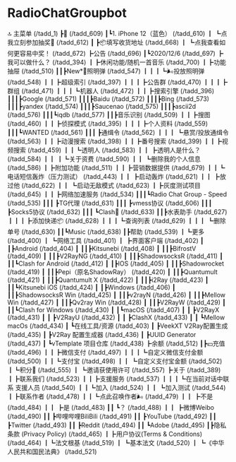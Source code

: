 # RadioChatGroupbot

🔝 主菜单 (/tadd_1)
┣🎁 (/tadd_609)
┃┗1. iPhone 12（蓝色） (/tadd_610)
┃   ┗点我立刻参加抽奖👏 (/tadd_612)
┃      ┣📦填写收货地址 (/tadd_668)
┃      ┗点我查看如何更容易中奖！ (/tadd_672)
┣公告 (/tadd_696)
┃┗2020/12/6 (/tadd_697)
┣我可以做什么？ (/tadd_394)
┃┣休闲功能/随机一首音乐 (/tadd_700)
┃┣功能抽屉 (/tadd_510)
┃┃┣New*🌼照明弹 (/tadd_547)
┃┃┃┗🌬投放照明弹 (/tadd_548)
┃┃┣超级索引 (/tadd_397)
┃┃┃┣公告群 (/tadd_470)
┃┃┃┣群组 (/tadd_471)
┃┃┃┗机器人 (/tadd_472)
┃┃┣搜索引擎 (/tadd_396)
┃┃┃┣Google (/tadd_571)
┃┃┃┣Baidu (/tadd_572)
┃┃┃┣Bing (/tadd_573)
┃┃┃┣yandex (/tadd_574)
┃┃┃┣Saucenao (/tadd_575)
┃┃┃┣ascii2d (/tadd_576)
┃┃┃┗iqdb (/tadd_577)
┃┃┣音乐识别 (/tadd_509)
┃┃┣搜图 (/tadd_460)
┃┃┣侦探模式 (/tadd_395)
┃┃┃┣个人资料 (/tadd_559)
┃┃┃┗WANTED (/tadd_561)
┃┃┃   ┣通缉令 (/tadd_562)
┃┃┃   ┗悬赏/投放通缉令 (/tadd_563)
┃┃┣动漫搜索 (/tadd_398)
┃┃┣番号搜索 (/tadd_399)
┃┃┣视频搜索 (/tadd_459)
┃┃┗透明人 (/tadd_583)
┃┃   ┣透明人是什么？ (/tadd_584)
┃┃   ┃┗关于资费 (/tadd_590)
┃┃   ┗删除我的个人信息 (/tadd_586)
┃┣附加功能 (/tadd_511)
┃┃┣营销数据提供 (/tadd_679)
┃┃┗电话短信轰炸（压力测试） (/tadd_443)
┃┃   ┣启动轰炸 (/tadd_621)
┃┃   ┣放过他 (/tadd_622)
┃┃   ┗启动无敌模式 (/tadd_623)
┃┣灰度测试项目 (/tadd_645)
┃┃┣网络加速服务 (/tadd_534)
┃┃┃┗Radio Chat Group - Speed (/tadd_535)
┃┃┃   ┣TG代理 (/tadd_631)
┃┃┃   ┣vmess协议 (/tadd_606)
┃┃┃   ┣Socks5协议 (/tadd_632)
┃┃┃   ┗Clash🌟 (/tadd_633)
┃┃┣水表助手 (/tadd_627)
┃┃┃┣添加快递📦 (/tadd_628)
┃┃┃┗查询列表 (/tadd_629)
┃┃┃   ┗删除单号 (/tadd_630)
┃┃┗Music (/tadd_638)
┃┣帮助 (/tadd_539)
┃┗更多 (/tadd_400)
┃   ┗网络工具 (/tadd_401)
┃      ┣界面客户端 (/tadd_402)
┃      ┃┣Android (/tadd_404)
┃      ┃┃┣Kitsunebi (/tadd_408)
┃      ┃┃┣BifrostV (/tadd_409)
┃      ┃┃┣V2RayNG (/tadd_410)
┃      ┃┃┣ShadowsocksR (/tadd_411)
┃      ┃┃┗Clash for Android (/tadd_412)
┃      ┃┣IOS (/tadd_405)
┃      ┃┃┣Shadowrocket (/tadd_419)
┃      ┃┃┣Pepi（原名ShadowRay） (/tadd_420)
┃      ┃┃┣Quantumult (/tadd_421)
┃      ┃┃┣Quantumult X (/tadd_422)
┃      ┃┃┣i2Ray (/tadd_423)
┃      ┃┃┗Kitsunebi iOS (/tadd_424)
┃      ┃┣Windows (/tadd_406)
┃      ┃┃┣ShadowsocksR Win (/tadd_425)
┃      ┃┃┣v2rayN (/tadd_426)
┃      ┃┃┣Mellow  Win (/tadd_427)
┃      ┃┃┣Qv2ray Win (/tadd_428)
┃      ┃┃┣V2RayW (/tadd_429)
┃      ┃┃┗Clash for Windows (/tadd_430)
┃      ┃┗macOS (/tadd_407)
┃      ┃   ┣V2RayX (/tadd_431)
┃      ┃   ┣V2RayU (/tadd_432)
┃      ┃   ┣ClashX (/tadd_433)
┃      ┃   ┗Mellow macOs (/tadd_434)
┃      ┗在线工具/资源 (/tadd_403)
┃         ┣VeekXT V2Ray配置生成 (/tadd_435)
┃         ┣V2Ray 配置生成器 (/tadd_436)
┃         ┣UUID Generator (/tadd_437)
┃         ┗vTemplate 项目仓库 (/tadd_438)
┣余额 (/tadd_512)
┃┣💴充值 (/tadd_496)
┃┃┣微信支付 (/tadd_497)
┃┃┃┗自定义微信支付金额 (/tadd_500)
┃┃┗支付宝 (/tadd_498)
┃┃   ┗自定义支付宝金额 (/tadd_502)
┃┗积分💎 (/tadd_555)
┃   ┗邀请获使用许可 (/tadd_557)
┣关于 (/tadd_389)
┃┣联系我们 (/tadd_523)
┃┃┣支援服务 (/tadd_537)
┃┃┃┗在当前对话中联系 支援人员 (/tadd_540)
┃┃┗加入 (/tadd_524)
┃┃   ┗加入测试 (/tadd_544)
┃┣联系作者 (/tadd_478)
┃┃┗点此召唤作者🌬️ (/tadd_479)
┃┃   ┣不是 (/tadd_484)
┃┃   ┣是 (/tadd_483)
┃┃   ┗？ (/tadd_488)
┃┃      ┣微博Weibo (/tadd_490)
┃┃      ┣哔哩哔哩BiliBili (/tadd_491)
┃┃      ┣YouTube (/tadd_492)
┃┃      ┣Twitter (/tadd_493)
┃┃      ┣Reddit (/tadd_494)
┃┃      ┗Adobe (/tadd_495)
┃┣隐私条款 (Privacy Policy) (/tadd_465)
┃┣用户协议(Terms & Conditions) (/tadd_464)
┃┗法文根基 (/tadd_519)
┃   ┗基本法文 (/tadd_520)
┃      ┗《中华人民共和国民法典》 (/tadd_521)